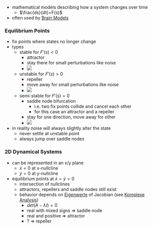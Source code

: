 + mathematical models describing how a system changes over time
	+ $\frac{ds}{dt}=F(s)$
+ often used by [Brain Models](Brain%20Models.md)
### Equilibrium Points
+ fix points where states no longer change
+ types
	+ stable for $F'(s)\lt0$
		+ attractor
		+ stay there for small perturbations like noise
		+ ![](../../../../z_images/Pasted%20image%2020250616130918.png)
	+ unstable for $F'(s)\gt0$
		+ repeller
		+ move away for small perturbations like noise
		+ ![](../../../../z_images/Pasted%20image%2020250616130931.png)
	+ semi-stable for $F'(s)=0$
		+ saddle node bifurcation
			+ i.e. two fix points collide and cancel each other
			+ for this case an attractor and a repeller
		+ stay for one direction, move away for other
		+ ![](../../../../z_images/Pasted%20image%2020250616130944.png)
+ in reality noise will always slightly alter the state
	+ never settle at unstable point
	+ always jump over saddle nodes
### 2D Dynamical Systems
+ can be represented in an x/y plane
	+ $\dot x=0$ at x-nullcline
	+ $\dot y=0$ at y-nullcline
+ equilibrium points at $\dot x=\dot y=0$
	+ intersection of nullclines
	+ attractors, repellers and saddle nodes still exist
	+ behavior depends on [Eigenwerte](../../../../Mathematik/NRLA/Eigenwerte/Eigenwerte.md) of Jacobian (see [Komplexe Analysis](../../../../Mathematik/Analysis/Komplexe%20Analysis/Komplexe%20Analysis.md))
		+ $det(A-\lambda I)=0$
		+ real with mixed signs $\Rightarrow$ saddle node
		+ real and positive $\Rightarrow$ attractor
		+ ? $\Rightarrow$ repeller
